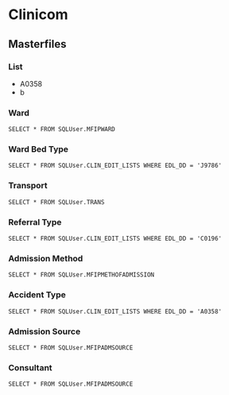 # Clinicom

## Masterfiles

### List
- A0358
- b 

### Ward

    SELECT * FROM SQLUser.MFIPWARD

### Ward Bed Type

    SELECT * FROM SQLUser.CLIN_EDIT_LISTS WHERE EDL_DD = 'J9786'

### Transport

    SELECT * FROM SQLUser.TRANS

### Referral Type

    SELECT * FROM SQLUser.CLIN_EDIT_LISTS WHERE EDL_DD = 'C0196'

### Admission Method

    SELECT * FROM SQLUser.MFIPMETHOFADMISSION

### Accident Type

    SELECT * FROM SQLUser.CLIN_EDIT_LISTS WHERE EDL_DD = 'A0358'

### Admission Source

    SELECT * FROM SQLUser.MFIPADMSOURCE

### Consultant

    SELECT * FROM SQLUser.MFIPADMSOURCE